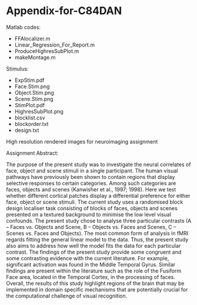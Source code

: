 # Appendix-for-C84DAN


Matlab codes:
- FFAlocalizer.m
- Linear_Regression_For_Report.m
- ProduceHighresSubPlot.m
- makeMontage.m


Stimulus:
- ExpStim.pdf
- Face.Stim.png
- Object.Stim.png
- Scene.Stim.png
- StimPlot.pdf
- HighresSubPlot.png
- blocklist.csv
- blockorder.txt
- design.txt 

High resolution rendered images for neuroimaging assignment

Assignment Abstract:

The purpose of the present study was to investigate the neural correlates of face, object and scene stimuli in a single participant. The human visual pathways have previously been shown to contain regions that display selective responses to certain categories. Among such categories are faces, objects and scenes (Kanwisher et al., 1997; 1998). Here we test whether different cortical patches display a differential preference for either face, object or scene stimuli. The current study uses a randomised block design localiser task consisting of blocks of faces, objects and scenes presented on a textured background to minimise the low level visual confounds. The present study chose to analyse three particular contrasts (A – Faces vs. Objects and Scene, B – Objects vs. Faces and Scenes, C – Scenes vs. Faces and Objects). The most common form of analysis in fMRI regards fitting the general linear model to the data. Thus, the present study also aims to address how well the model fits the data for each particular contrast. The findings of the present study provide some congruent and some contrasting evidence with the current literature. For example, significant activation was found in the Middle Temporal Gyrus. Similar findings are present within the literature such as the role of the Fusiform Face area, located in the Temporal Cortex, in the processing of faces. Overall, the results of this study highlight regions of the brain that may be implemented in domain specific mechanisms that are potentially crucial for the computational challenge of visual recognition.
